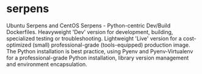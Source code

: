 # serpens
Ubuntu Serpens and CentOS Serpens - Python-centric Dev/Build Dockerfiles.
Heavyweight 'Dev' version for development, building, specialized testing or troubleshooting. Lightweight 'Live' version for a cost-optimized (small) professional-grade (tools-equipped) production image. The Python installation is best practice, using Pyenv and Pyenv-Virtualenv for a professional-grade Python installation, library version management and environment encapsulation.


